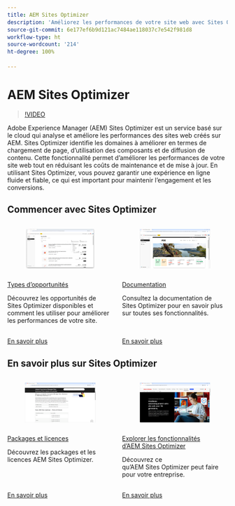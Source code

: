 ```yaml
---
title: AEM Sites Optimizer
description: 'Améliorez les performances de votre site web avec Sites Optimizer : améliorez la vitesse, réduisez les coûts et renforcez la fiabilité pour un meilleur engagement.'
source-git-commit: 6e177ef6b9d121ac7484ae118037c7e542f981d8
workflow-type: ht
source-wordcount: '214'
ht-degree: 100%

---
```



# AEM Sites Optimizer

>[!VIDEO](https://video.tv.adobe.com/v/3455087/?learn=on&enablevpops&captions=fre_fr)

Adobe Experience Manager (AEM) Sites Optimizer est un service basé sur le cloud qui analyse et améliore les performances des sites web créés sur AEM. Sites Optimizer identifie les domaines à améliorer en termes de chargement de page, d’utilisation des composants et de diffusion de contenu. Cette fonctionnalité permet d’améliorer les performances de votre site web tout en réduisant les coûts de maintenance et de mise à jour. En utilisant Sites Optimizer, vous pouvez garantir une expérience en ligne fluide et fiable, ce qui est important pour maintenir l’engagement et les conversions.

## Commencer avec Sites Optimizer

<!-- CARDS 

* ./opportunity-types/overview.md
    * {title=Opportunity types}
    * {description = Learn about the available Site Optimizer opportunities and how to use them to improve your site's performance.}
* ./opportunity-types/preflight.md
  * {title=Preflight opportunities}
  * {description = Learn about the Preflight opportunities in Sites Optimizer and how to optimize your web pages before they're even published.}
* ./documentation/overview.md
  * {title=Documentation}
  * {description=Explore the Sites Optimizer documentation to learn about all its capabilities.}

-->
<!-- START CARDS HTML - DO NOT MODIFY BY HAND -->
<div class="columns">
    <div class="column is-half-tablet is-half-desktop is-one-third-widescreen" aria-label="Opportunity types">
        <div class="card" style="height: 100%; display: flex; flex-direction: column; height: 100%;">
            <div class="card-image">
                <figure class="image x-is-16by9">
                    <a href="./opportunity-types/overview.md" title="Types d’opportunités" target="_blank" rel="referrer">
                        <img class="is-bordered-r-small" src="opportunity-types/assets/overview/hero.png" alt="Types d’opportunités"
                             style="width: 100%; aspect-ratio: 16 / 9; object-fit: cover; overflow: hidden; display: block; margin: auto;">
                    </a>
                </figure>
            </div>
            <div class="card-content is-padded-small" style="display: flex; flex-direction: column; flex-grow: 1; justify-content: space-between;">
                <div class="top-card-content">
                    <p class="headline is-size-6 has-text-weight-bold">
                        <a href="./opportunity-types/overview.md" target="_blank" rel="referrer" title="Types d’opportunités">Types d’opportunités</a>
                    </p>
                    <p class="is-size-6">Découvrez les opportunités de Sites Optimizer disponibles et comment les utiliser pour améliorer les performances de votre site.</p>
                </div>
                <a href="./opportunity-types/overview.md" target="_blank" rel="referrer" class="spectrum-Button spectrum-Button--outline spectrum-Button--primary spectrum-Button--sizeM" style="align-self: flex-start; margin-top: 1rem;">
<span class="spectrum-Button-label has-no-wrap has-text-weight-bold">En savoir plus</span>
</a>
            </div>
        </div>
    </div>
    <div class="column is-half-tablet is-half-desktop is-one-third-widescreen" aria-label="Documentation">
        <div class="card" style="height: 100%; display: flex; flex-direction: column; height: 100%;">
            <div class="card-image">
                <figure class="image x-is-16by9">
                    <a href="./documentation/overview.md" title="Documentation" target="_blank" rel="referrer">
                        <img class="is-bordered-r-small" src="documentation/assets/overview/hero.png" alt="Documentation"
                             style="width: 100%; aspect-ratio: 16 / 9; object-fit: cover; overflow: hidden; display: block; margin: auto;">
                    </a>
                </figure>
            </div>
            <div class="card-content is-padded-small" style="display: flex; flex-direction: column; flex-grow: 1; justify-content: space-between;">
                <div class="top-card-content">
                    <p class="headline is-size-6 has-text-weight-bold">
                        <a href="./documentation/overview.md" target="_blank" rel="referrer" title="Documentation">Documentation</a>
                    </p>
                    <p class="is-size-6">Consultez la documentation de Sites Optimizer pour en savoir plus sur toutes ses fonctionnalités.</p>
                </div>
                <a href="./documentation/overview.md" target="_blank" rel="referrer" class="spectrum-Button spectrum-Button--outline spectrum-Button--primary spectrum-Button--sizeM" style="align-self: flex-start; margin-top: 1rem;">
<span class="spectrum-Button-label has-no-wrap has-text-weight-bold">En savoir plus</span>
</a>
            </div>
        </div>
    </div>
</div>
<!-- END CARDS HTML - DO NOT MODIFY BY HAND -->

## En savoir plus sur Sites Optimizer

<!-- CARDS 
* https://helpx.adobe.com/fr/legal/product-descriptions/adobe-experience-manager-sites-optimizer.html
    {title=Packages and licensing}
    {description=Learn about AEM Sites Optimizer packages and licensing.}
    {image=./assets/home/licensing.png}
    {target=_blank}
    {cta=Learn more}
* https://business.adobe.com/products/experience-manager/sites/optimizer.html
    {title=Explore the capabilities of AEM Sites Optimizer}
    {description=Learn what AEM Site Optimizer can do for your company.}
    {image=./assets/home/business-adobe-com.png}
    {target=_blank}
    {cta=Learn more}
-->
<!-- START CARDS HTML - DO NOT MODIFY BY HAND -->
<div class="columns">
    <div class="column is-half-tablet is-half-desktop is-one-third-widescreen" aria-label="Packages and licensing">
        <div class="card" style="height: 100%; display: flex; flex-direction: column; height: 100%;">
            <div class="card-image">
                <figure class="image x-is-16by9">
                    <a href="https://helpx.adobe.com/fr/legal/product-descriptions/adobe-experience-manager-sites-optimizer.html" title="Packages et licences" target="_blank" rel="referrer">
                        <img class="is-bordered-r-small" src="./assets/home/licensing.png" alt="Packages et licences"
                             style="width: 100%; aspect-ratio: 16 / 9; object-fit: cover; overflow: hidden; display: block; margin: auto;">
                    </a>
                </figure>
            </div>
            <div class="card-content is-padded-small" style="display: flex; flex-direction: column; flex-grow: 1; justify-content: space-between;">
                <div class="top-card-content">
                    <p class="headline is-size-6 has-text-weight-bold">
                        <a href="https://helpx.adobe.com/fr/legal/product-descriptions/adobe-experience-manager-sites-optimizer.html" target="_blank" rel="referrer" title="Packages et licences">Packages et licences</a>
                    </p>
                    <p class="is-size-6">Découvrez les packages et les licences AEM Sites Optimizer.</p>
                </div>
                <a href="https://helpx.adobe.com/fr/legal/product-descriptions/adobe-experience-manager-sites-optimizer.html" target="_blank" rel="referrer" class="spectrum-Button spectrum-Button--outline spectrum-Button--primary spectrum-Button--sizeM" style="align-self: flex-start; margin-top: 1rem;">
<span class="spectrum-Button-label has-no-wrap has-text-weight-bold">En savoir plus</span>
</a>
            </div>
        </div>
    </div>
    <div class="column is-half-tablet is-half-desktop is-one-third-widescreen" aria-label="Explore the capabilities of AEM Sites Optimizer">
        <div class="card" style="height: 100%; display: flex; flex-direction: column; height: 100%;">
            <div class="card-image">
                <figure class="image x-is-16by9">
                    <a href="https://business.adobe.com/fr/products/experience-manager/sites/optimizer.html" title="Explorer les fonctionnalités d’AEM Sites Optimizer" target="_blank" rel="referrer">
                        <img class="is-bordered-r-small" src="./assets/home/business-adobe-com.png" alt="Explorer les fonctionnalités d’AEM Sites Optimizer"
                             style="width: 100%; aspect-ratio: 16 / 9; object-fit: cover; overflow: hidden; display: block; margin: auto;">
                    </a>
                </figure>
            </div>
            <div class="card-content is-padded-small" style="display: flex; flex-direction: column; flex-grow: 1; justify-content: space-between;">
                <div class="top-card-content">
                    <p class="headline is-size-6 has-text-weight-bold">
                        <a href="https://business.adobe.com/fr/products/experience-manager/sites/optimizer.html" target="_blank" rel="referrer" title="Explorer les fonctionnalités d’AEM Sites Optimizer">Explorer les fonctionnalités d’AEM Sites Optimizer</a>
                    </p>
                    <p class="is-size-6">Découvrez ce qu’AEM Sites Optimizer peut faire pour votre entreprise.</p>
                </div>
                <a href="https://business.adobe.com/fr/products/experience-manager/sites/optimizer.html" target="_blank" rel="referrer" class="spectrum-Button spectrum-Button--outline spectrum-Button--primary spectrum-Button--sizeM" style="align-self: flex-start; margin-top: 1rem;">
<span class="spectrum-Button-label has-no-wrap has-text-weight-bold">En savoir plus</span>
</a>
            </div>
        </div>
    </div>
</div>
<!-- END CARDS HTML - DO NOT MODIFY BY HAND -->
